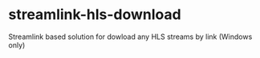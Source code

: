 # streamlink-hls-download
Streamlink based solution for dowload any HLS streams by link (Windows only)

